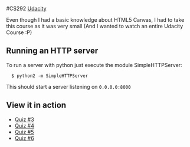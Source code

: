 #CS292 [Udacity](https://www.udacity.com/course/viewer#!/c-ud292)

Even though I had a basic knowledge about HTML5 Canvas, I had to take this
course as it was very small (And I wanted to watch an entire Udacity Course :P)

## Running an HTTP server

To run a server with python just execute the module SimpleHTTPServer:

```
  $ python2 -m SimpleHTTPServer
```

This should start a server listening on `0.0.0.0:8000`

## View it in action

 * [Quiz #3](http://danilogr.github.io/universe/canvas/shape_quiz3.html)
 * [Quiz #4](http://danilogr.github.io/universe/canvas/quiz4.html)
 * [Quiz #5](http://danilogr.github.io/universe/canvas/quiz5.html)
 * [Quiz #6](http://danilogr.github.io/universe/canvas/quiz6.html)
